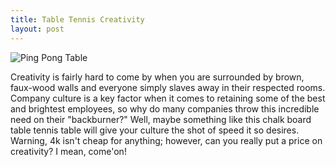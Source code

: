 ```yaml
---
title: Table Tennis Creativity
layout: post
---
```


<img src="http://c522735.r35.cf2.rackcdn.com/chalk-ping-pong-table.jpeg" alt="Ping Pong Table" />

Creativity is fairly hard to come by when you are surrounded by brown,
faux-wood walls and everyone simply slaves away in their respected rooms.
Company culture is a key factor when it comes to retaining some of the best and
brightest employees, so why do many companies throw this incredible need on
their "backburner?" Well, maybe something like this chalk board table tennis
table will give your culture the shot of speed it so desires. Warning, 4k isn't
cheap for anything; however, can you really put a price on creativity? I mean,
come'on!
